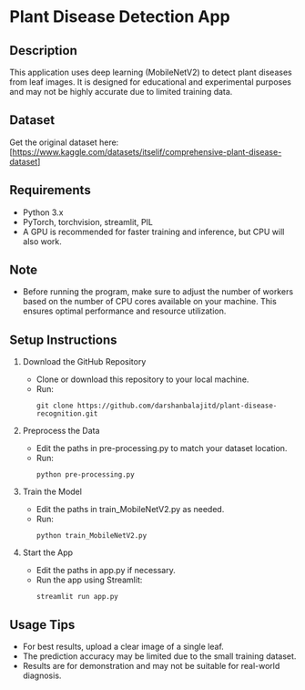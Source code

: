 # Plant Disease Detection App
## Description
This application uses deep learning (MobileNetV2) to detect plant diseases from leaf images. It is designed for educational and experimental purposes and may not be highly accurate due to limited training data.

## Dataset
Get the original dataset here: [https://www.kaggle.com/datasets/itselif/comprehensive-plant-disease-dataset]

## Requirements
- Python 3.x
- PyTorch, torchvision, streamlit, PIL
- A GPU is recommended for faster training and inference, but CPU will also work.

## Note
- Before running the program, make sure to adjust the number of workers based on the number of CPU cores available on your machine. This ensures optimal performance and resource utilization.
## Setup Instructions
1. Download the GitHub Repository
   
   - Clone or download this repository to your local machine.
   - Run:
     ```
     git clone https://github.com/darshanbalajitd/plant-disease-recognition.git
     ```
2. Preprocess the Data
   
   - Edit the paths in pre-processing.py to match your dataset location.
   - Run:
     ```
     python pre-processing.py
     ```
3. Train the Model
   
   - Edit the paths in train_MobileNetV2.py as needed.
   - Run:
     ```
     python train_MobileNetV2.py
     ```
4. Start the App
   
   - Edit the paths in app.py if necessary.
   - Run the app using Streamlit:
     ```
     streamlit run app.py
     ```
## Usage Tips
- For best results, upload a clear image of a single leaf.
- The prediction accuracy may be limited due to the small training dataset.
- Results are for demonstration and may not be suitable for real-world diagnosis.
